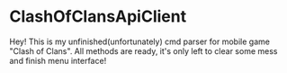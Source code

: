 # ClashOfClansApiClient

Hey! This is my unfinished(unfortunately) cmd parser for mobile game "Clash of Clans". All methods are ready, it's only left to clear some mess and finish menu interface!
